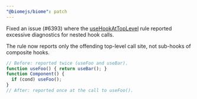 ```yaml
---
"@biomejs/biome": patch
---
```


Fixed an issue (#6393) where the [useHookAtTopLevel](https://biomejs.dev/linter/rules/use-hook-at-top-level/) rule reported excessive diagnostics for nested hook calls.

The rule now reports only the offending top-level call site, not sub-hooks of composite hooks.

```js
// Before: reported twice (useFoo and useBar).
function useFoo() { return useBar(); }
function Component() {
  if (cond) useFoo();
}
// After: reported once at the call to useFoo().
```
